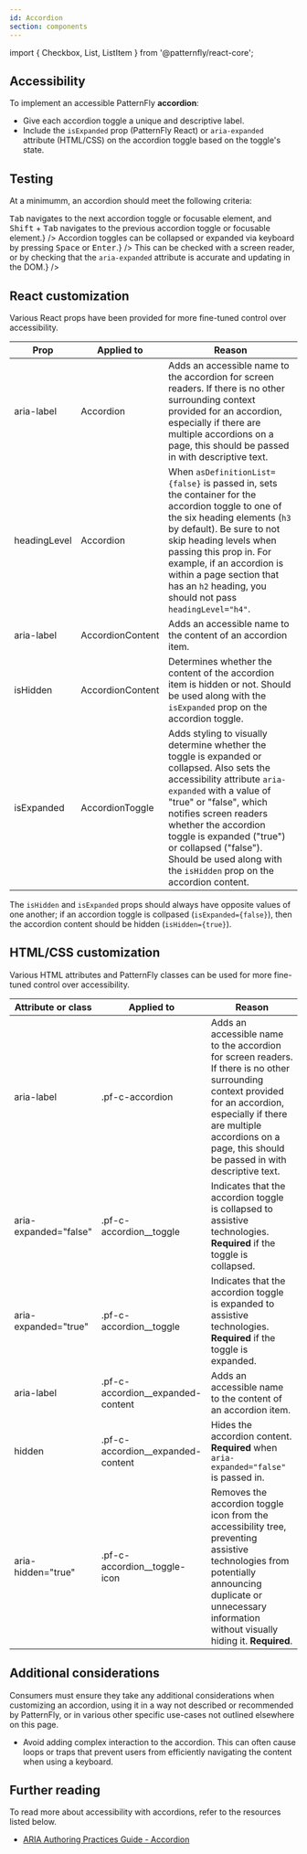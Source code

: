 ```yaml
---
id: Accordion
section: components
---
```


import { Checkbox, List, ListItem } from '@patternfly/react-core';

## Accessibility

To implement an accessible PatternFly **accordion**:

- Give each accordion toggle a unique and descriptive label.
- Include the `isExpanded` prop (PatternFly React) or `aria-expanded` attribute (HTML/CSS) on the accordion toggle based on the toggle's state.

## Testing

At a minimumm, an accordion should meet the following criteria:

<List isPlain>
  <ListItem>
    <Checkbox id="accordion-a11y-checkbox-1" label="Each accordion toggle includes unique and descriptive labels." description="This ensures that users can more quickly scan through the accordion contents without having to expand individual panels." />
  </ListItem>
  <ListItem>
    <Checkbox id="accordion-a11y-checkbox-2" label="Standard keyboard navigation can be used to navigate between accordion toggles or other focusable elements." description={<span><kbd>Tab</kbd> navigates to the next accordion toggle or focusable element, and <kbd>Shift</kbd> + <kbd>Tab</kbd> navigates to the previous accordion toggle or focusable element.</span>} />
  </ListItem>
  <ListItem>
    <Checkbox id="accordion-a11y-checkbox-3" label={<span>Accordion toggles can be collapsed or expanded via keyboard by pressing <kbd>Space</kbd> or <kbd>Enter</kbd>.</span>} />
  </ListItem>
  <ListItem>
    <Checkbox id="accordion-a11y-checkbox-4" label="If headings are used in an accordion toggle, heading levels are not skipped within the context surrounding the accordion." />
  </ListItem>
  <ListItem>
    <Checkbox id="accordion-a11y-checkbox-5" label="A user navigating via a screen reader will be notified of the current accordion toggle state, as well as when that state gets updated." description={<span>This can be checked with a screen reader, or by checking that the <code class="ws-code">aria-expanded</code> attribute is accurate and updating in the DOM.</span>} />
  </ListItem>
</List>

## React customization

Various React props have been provided for more fine-tuned control over accessibility.

| Prop | Applied to | Reason | 
|---|---|---|
| aria-label | Accordion | Adds an accessible name to the accordion for screen readers. If there is no other surrounding context provided for an accordion, especially if there are multiple accordions on a page, this should be passed in with descriptive text. |
| headingLevel | Accordion | When `asDefinitionList={false}` is passed in, sets the container for the accordion toggle to one of the six heading elements (`h3` by default). Be sure to not skip heading levels when passing this prop in. For example, if an accordion is within a page section that has an `h2` heading, you should not pass `headingLevel="h4"`. |
| aria-label | AccordionContent | Adds an accessible name to the content of an accordion item. |
| isHidden | AccordionContent | Determines whether the content of the accordion item is hidden or not. Should be used along with the `isExpanded` prop on the accordion toggle. |
| isExpanded | AccordionToggle | Adds styling to visually determine whether the toggle is expanded or collapsed. Also sets the accessibility attribute `aria-expanded` with a value of "true" or "false", which notifies screen readers whether the accordion toggle is expanded ("true") or collapsed ("false"). Should be used along with the `isHidden` prop on the accordion content. |

The `isHidden` and `isExpanded` props should always have opposite values of one another; if an accordion toggle is collpased (`isExpanded={false}`), then the accordion content should be hidden (`isHidden={true}`).

## HTML/CSS customization

Various HTML attributes and PatternFly classes can be used for more fine-tuned control over accessibility.

| Attribute or class | Applied to | Reason | 
|---|---|---|
| aria-label | .pf-c-accordion | Adds an accessible name to the accordion for screen readers. If there is no other surrounding context provided for an accordion, especially if there are multiple accordions on a page, this should be passed in with descriptive text. |
| aria-expanded="false" | .pf-c-accordion__toggle | Indicates that the accordion toggle is collapsed to assistive technologies. **Required** if the toggle is collapsed. |
| aria-expanded="true" | .pf-c-accordion__toggle | Indicates that the accordion toggle is expanded to assistive technologies. **Required** if the toggle is expanded. |
| aria-label | .pf-c-accordion__expanded-content | Adds an accessible name to the content of an accordion item. |
| hidden | .pf-c-accordion__expanded-content | Hides the accordion content. **Required** when `aria-expanded="false"` is passed in. |
| aria-hidden="true" | .pf-c-accordion__toggle-icon | Removes the accordion toggle icon from the accessibility tree, preventing assistive technologies from potentially announcing duplicate or unnecessary information without visually hiding it. **Required**. |

## Additional considerations

Consumers must ensure they take any additional considerations when customizing an accordion, using it in a way not described or recommended by PatternFly, or in various other specific use-cases not outlined elsewhere on this page.

- Avoid adding complex interaction to the accordion. This can often cause loops or traps that prevent users from efficiently navigating the content when using a keyboard.

## Further reading

To read more about accessibility with accordions, refer to the resources listed below.

- [ARIA Authoring Practices Guide - Accordion](https://www.w3.org/WAI/ARIA/apg/patterns/accordion/)